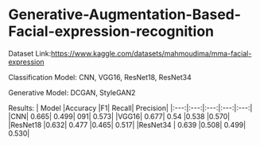 # Generative-Augmentation-Based-Facial-expression-recognition

Dataset Link:https://www.kaggle.com/datasets/mahmoudima/mma-facial-expression

Classification Model: CNN, VGG16, ResNet18, ResNet34

Generative Model: DCGAN, StyleGAN2

Results:
| Model |Accuracy |F1| Recall| Precision|
|:---:|:---:|:---:|:---:|:---:|
|CNN| 0.665| 0.499| 091| 0.573|
|VGG16| 0.677| 0.54 |0.538 |0.570|
|ResNet18 |0.632| 0.477 |0.465| 0.517|
|ResNet34 | 0.639 |0.508| 0.499| 0.530|

